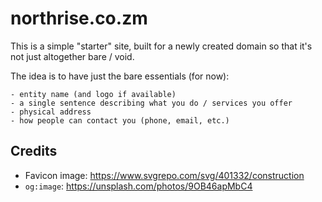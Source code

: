 # northrise.co.zm

This is a simple "starter" site, built for a newly created domain so that it's not just altogether bare / void.

The idea is to have just the bare essentials (for now):

    - entity name (and logo if available)
    - a single sentence describing what you do / services you offer
    - physical address
    - how people can contact you (phone, email, etc.)

## Credits

- Favicon image: <https://www.svgrepo.com/svg/401332/construction>
- `og:image`: <https://unsplash.com/photos/9OB46apMbC4>
